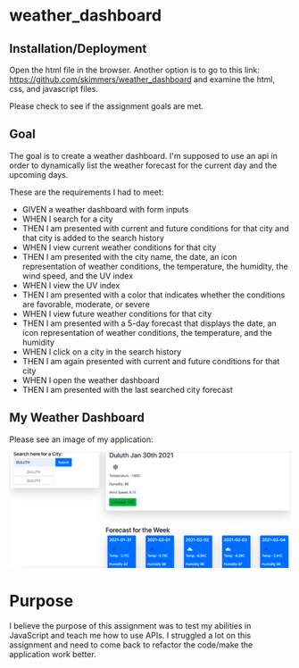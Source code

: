 # weather_dashboard

## Installation/Deployment

Open the html file in the browser. Another option is to go to this link: <https://github.com/skimmers/weather_dashboard> and examine the html, css, and javascript files.

Please check to see if the assignment goals are met.

## Goal

The goal is to create a weather dashboard. I'm supposed to use an api in order to dynamically list the weather forecast for the current day and the upcoming days. 

These are the requirements I had to meet: 

* GIVEN a weather dashboard with form inputs
* WHEN I search for a city
* THEN I am presented with current and future conditions for that city and that city is added to the search history
* WHEN I view current weather conditions for that city
* THEN I am presented with the city name, the date, an icon representation of weather conditions, the temperature, the humidity,  the wind speed, and the UV index
* WHEN I view the UV index
* THEN I am presented with a color that indicates whether the conditions are favorable, moderate, or severe
* WHEN I view future weather conditions for that city
* THEN I am presented with a 5-day forecast that displays the date, an icon representation of weather conditions, the temperature, and the humidity
* WHEN I click on a city in the search history
* THEN I am again presented with current and future conditions for that city
* WHEN I open the weather dashboard
* THEN I am presented with the last searched city forecast


## My Weather Dashboard

Please see an image of my application:

![Demonstration](./assets/my_weather_dashboard.png)

# Purpose

I believe the purpose of this assignment was to test my abilities in JavaScript and teach me how to use APIs. I struggled a lot on this assignment and need to come back to refactor the code/make the application work better.